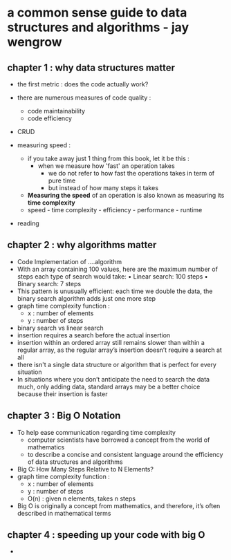 # a common sense guide to data structures and algorithms - jay wengrow

## chapter 1 : why data structures matter
- the first metric : does the code actually work?
- there are numerous measures of code quality :
    - code maintainability
    - code efficiency
- CRUD
- measuring speed :
    * if you take away just 1 thing from this book, let it be this :
        - when we measure how 'fast' an operation takes
            - we do not refer to how fast the operations takes in term of pure time
            - but instead of how many steps it takes
    - **Measuring the speed** of an operation is also known as measuring its **time complexity**
    - speed - time complexity - efficiency -  performance -  runtime

- reading

## chapter 2 : why algorithms matter
- Code Implementation of ....algorithm
- With an array containing 100 values, here are the maximum number of steps each type of search would take:
    • Linear search: 100 steps
    • Binary search: 7 steps
- This pattern is unusually efficient: each time we double the data, the binary search algorithm adds just one more step
- graph time complexity function :
    - x : number of elements
    - y : number of steps
- binary search vs linear search
- insertion requires a search before the actual insertion
- insertion within an ordered array still remains slower than within a regular array, as the regular array’s insertion doesn’t require a search at all
- there isn't a single data structure or algorithm that is perfect for every situation
- In situations where you don’t anticipate the need to search the data much, only adding data, standard arrays may be a better choice because their insertion is faster

## chapter 3 : Big O Notation
- To help ease communication regarding time complexity
    - computer scientists have borrowed a concept from the world of mathematics
    - to describe a concise and consistent language around the efficiency of data structures and algorithms
- Big O: How Many Steps Relative to N Elements?
- graph time complexity function :
    - x : number of elements
    - y : number of steps
    - O(n) : given n elements, takes n steps
- Big O is originally a concept from mathematics, and therefore, it’s often described in mathematical terms

## chapter 4 : speeding up your code with big O
- 
